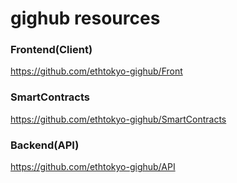 # gighub resources


### Frontend(Client)
https://github.com/ethtokyo-gighub/Front
### SmartContracts
https://github.com/ethtokyo-gighub/SmartContracts
### Backend(API)
https://github.com/ethtokyo-gighub/API

